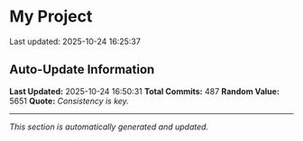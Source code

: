 # My Project


Last updated: 2025-10-24 16:25:37














































































































































































































































































































































































































































































































































































































































































































































































































































































































## Auto-Update Information

**Last Updated:** 2025-10-24 16:50:31
**Total Commits:** 487
**Random Value:** 5651
**Quote:** _Consistency is key._

---
_This section is automatically generated and updated._